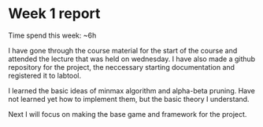 # Week 1 report

Time spend this week: ~6h

I have gone through the course material for the start of the course and attended the lecture that was held on wednesday. I have also made a github repository for the project, the neccessary starting documentation and registered it to labtool. 

I learned the basic ideas of minmax algorithm and alpha-beta pruning. Have not learned yet how to implement them, but the basic theory I understand.

Next I will focus on making the base game and framework for the project.
